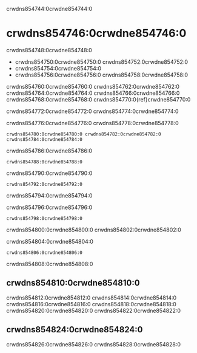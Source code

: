 crwdns854744:0crwdne854744:0
# crwdns854746:0crwdne854746:0

crwdns854748:0crwdne854748:0

- crwdns854750:0crwdne854750:0 crwdns854752:0crwdne854752:0
- crwdns854754:0crwdne854754:0
- crwdns854756:0crwdne854756:0 crwdns854758:0crwdne854758:0

crwdns854760:0crwdne854760:0 crwdns854762:0crwdne854762:0 crwdns854764:0crwdne854764:0 crwdns854766:0crwdne854766:0 crwdns854768:0crwdne854768:0 crwdns854770:0{ref}crwdne854770:0

crwdns854772:0crwdne854772:0 crwdns854774:0crwdne854774:0

crwdns854776:0crwdne854776:0 crwdns854778:0crwdne854778:0

```{figure} ../../figures/sub-branch.png
crwdns854780:0crwdne854780:0 crwdns854782:0crwdne854782:0 crwdns854784:0crwdne854784:0
```

crwdns854786:0crwdne854786:0
```
crwdns854788:0crwdne854788:0
```

crwdns854790:0crwdne854790:0
```
crwdns854792:0crwdne854792:0
```

crwdns854794:0crwdne854794:0

crwdns854796:0crwdne854796:0

```
crwdns854798:0crwdne854798:0
```
crwdns854800:0crwdne854800:0 crwdns854802:0crwdne854802:0

crwdns854804:0crwdne854804:0

```
crwdns854806:0crwdne854806:0
```
crwdns854808:0crwdne854808:0
## crwdns854810:0crwdne854810:0

crwdns854812:0crwdne854812:0 crwdns854814:0crwdne854814:0 crwdns854816:0crwdne854816:0 crwdns854818:0crwdne854818:0 crwdns854820:0crwdne854820:0 crwdns854822:0crwdne854822:0

## crwdns854824:0crwdne854824:0

crwdns854826:0crwdne854826:0 crwdns854828:0crwdne854828:0
